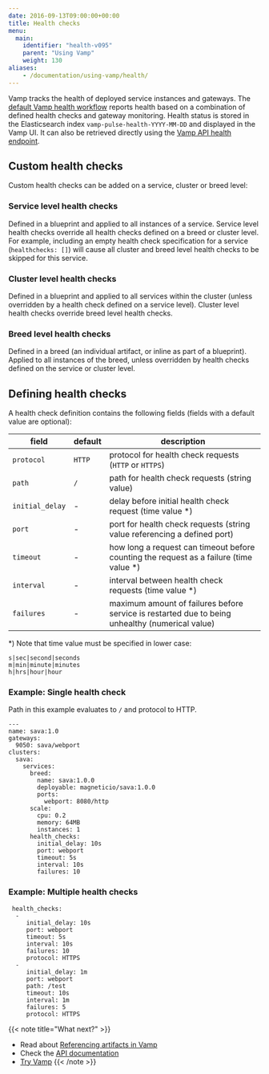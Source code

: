 ```yaml
---
date: 2016-09-13T09:00:00+00:00
title: Health checks
menu:
  main:
    identifier: "health-v095"
    parent: "Using Vamp"
    weight: 130
aliases:
    - /documentation/using-vamp/health/
---
```


Vamp tracks the health of deployed service instances and gateways. The [default Vamp health workflow](/documentation/using-vamp/v0.9.5/workflows/) reports health based on a combination of defined health checks and gateway monitoring. Health status is stored in the Elasticsearch index `vamp-pulse-health-YYYY-MM-DD` and displayed in the Vamp UI. It can also be retrieved directly using the [Vamp API health endpoint](/documentation/api/v0.9.5/api-health/).

## Custom health checks

Custom health checks can be added on a service, cluster or breed level:

### Service level health checks
Defined in a blueprint and applied to all instances of a service. Service level health checks override all health checks defined on a breed or cluster level. For example, including an empty health check specification for a service  (`healthchecks: []`) will cause all cluster and breed level health checks to be skipped for this service.

### Cluster level health checks
Defined in a blueprint and applied to all services within the cluster (unless overridden by a health check defined on a service level). Cluster level health checks override breed level health checks. 

### Breed level health checks
Defined in a breed (an individual artifact, or inline as part of a blueprint). Applied to all instances of the breed, unless overridden by health checks defined on the service or cluster level.

## Defining health checks
 
A health check definition contains the following fields (fields with a default value are optional):

field  |  default   |   description
----|----|----
`protocol`  |  `HTTP`  |  protocol for health check requests (`HTTP` or `HTTPS`)
`path`  |  `/`   |  path for health check requests (string value)
`initial_delay`  |  - |  delay before initial health check request (time value *)
`port`   |  -  |  port for health check requests (string value referencing a defined port)
`timeout`   |  -  |   how long a request can timeout before counting the request as a failure (time value *)
`interval`   |  -  |   interval between health check requests (time value *)
`failures`    |  -  |   maximum amount of failures before service is restarted due to being unhealthy (numerical value)

*) Note that time value must be specified in lower case:

```
s|sec|second|seconds
m|min|minute|minutes
h|hrs|hour|hour
```

### Example: Single health check
Path in this example evaluates to `/` and protocol to HTTP.

```
---
name: sava:1.0
gateways:
  9050: sava/webport
clusters:
  sava:
    services:
      breed:
        name: sava:1.0.0
        deployable: magneticio/sava:1.0.0
        ports:
          webport: 8080/http
      scale:
        cpu: 0.2
        memory: 64MB
        instances: 1
      health_checks:
        initial_delay: 10s
        port: webport
        timeout: 5s
        interval: 10s
        failures: 10
```
### Example: Multiple health checks

```
 health_checks:
  -
     initial_delay: 10s
     port: webport
     timeout: 5s
     interval: 10s
     failures: 10
     protocol: HTTPS
  -
     initial_delay: 1m
     port: webport
     path: /test
     timeout: 10s
     interval: 1m
     failures: 5
     protocol: HTTPS 
```

{{< note title="What next?" >}}
* Read about [Referencing artifacts in Vamp](/documentation/using-vamp/v0.9.5/references/)
* Check the [API documentation](/documentation/api/v0.9.5/api-reference)
* [Try Vamp](/documentation/installation/hello-world)
{{< /note >}}
